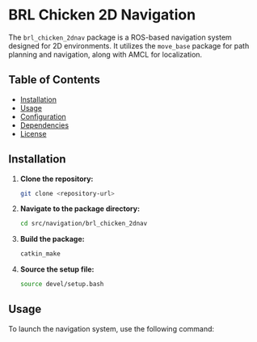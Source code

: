 # BRL Chicken 2D Navigation

The `brl_chicken_2dnav` package is a ROS-based navigation system designed for 2D environments. It utilizes the `move_base` package for path planning and navigation, along with AMCL for localization.

## Table of Contents

- [Installation](#installation)
- [Usage](#usage)
- [Configuration](#configuration)
- [Dependencies](#dependencies)
- [License](#license)

## Installation

1. **Clone the repository:**

   ```bash
   git clone <repository-url>
   ```

2. **Navigate to the package directory:**

   ```bash
   cd src/navigation/brl_chicken_2dnav
   ```

3. **Build the package:**

   ```bash
   catkin_make
   ```

4. **Source the setup file:**

   ```bash
   source devel/setup.bash
   ```

## Usage

To launch the navigation system, use the following command:
